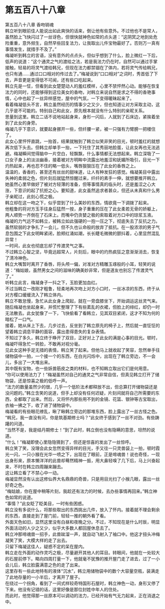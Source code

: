 # 第五百八十八章

第五百八十八章 香吻销魂\
韩立听到眼前佳人能说出如此爽快的话来，倒让他有些意外。不过他也不是常人，虽然脸上飞快闪过了一丝讶色，但很快就神色如常的点头道：“这阴冥之地到处危险重重，意外频生，自然早些回复法力，让我取出儿件宝物最好了。否则万一真有事情发生，就措手不及了。”\
梅凝听到韩立的言语，没有意外的点点头，但似乎想到了什么，脸上微红一下后，低声的说道：“这个通灵之气的渡给之法，若是我法力仍在时，自然可以通过手掌接触，轻易的将灵气渡给韩兄，但现在法力都禁锢在了体内，若将灵气传给韩兄，也只有通……通过口口相对的传过去了。”梅凝说到“口口相对”之词时，秀首低了下去，声音更是变得低不可闻，还有些口吃起来。\
韩立先是一怔，但看到此女楚楚动人的羞红模样，心里不禁怦然心动。能够在恢复法力的同时，还能够得到这位美女的香吻，对韩立来说自然是求之不得的香艳事情，心中也起了一丝异样感觉，屋中的气氛，一下变得暖昧起来了。\
看着梅凝低头不言，韩立虽然经历的情事少之又少，但也知道让对方采取主动，这几乎是不可能的。特别自己和此女，原先根本就没有什么特别的亲昵关系。\
思量到这里。韩立二话不说地站起身来，身形一闪后，人就到了石床边，紧挨着坐到了此女的身旁。\
梅凝几乎下意识，就要起身挪开一些，但纤腰一紧，被一只强有力臂膀一把楼住了。\
此女心里怦怦直跳，一抬首，结果就触到了韩立似笑非笑的目光，顿时羞红的就想再次低下头去。但韩立却单手一抬，一下托住了其秀丽地脸蛋，让此女再也无法逃避。梅凝瞬间觉得脑中一片空白，轻飘飘，什么事情都无法想起来。韩立深吸了一口女子身上的淡淡幽香，接着被对方明眸中流露出地羞涩和妩媚所吸引，目光一下灼热起来，再也忍不住的略一低头，嘴唇狠狠压在了此女的香唇之上。\
温温的，香香的，甚至还有丝丝的甜味道，让人有种发狂的感觉。梅凝美目中露出失神的柔弱之色，但片刻后就猛然惊醒过来，纤纤的素手一伸，就想要推开韩立。\
她虽然心里早做好了被对方轻薄的准备，但等事情真的临头时，还是羞涩之心大涨，下意识的起了抗拒之心。要知道，此女虽然追求者甚众，但还从未真和什么男子亲昵过，此刻心慌之极。\
韩立却在这一吻之下，似乎尝到了什么美妙的东西，情欲竟一下调拨了起来。\
他粗鲁的将对方玉手往身后猛然一按，身子重重的压在了此女柔若无骨的娇躯上，两人顺势一齐倒在了石床上。而嘴中仍贪婪之极的索取着对方口中的琼浆玉液。\
梅凝的力气远不如韩立，被韩立如此强硬的一抱一压之下，彻底失去了反抗之力。虽然软弱的才争扎了一会儿，但不久也认命般的放弃了抵抗。在一股浓浓的男子气息包围之下此女明眸紧闭，脸颊红涌如潮，长长睫毛微微的颤抖着，心里显然混乱异常！\
一时间，此女也彻底忘却了传渡灵气之事。\
不过韩立心智之坚，毕竟远超常人，片刻后，眼中的灼热疯狂之意渐渐消去，恢复了清冷神色。\
韩立大嘴暂时离开了香唇，将头颅一偏，对准对方精雕玉琢般的小耳，轻笑的说道：“梅姑娘，虽然男女之间的滋味的确美妙非常，但是道友也别忘了传渡灵气了。”\
听韩立此言，梅凝身子一抖之下，玉脸更加血红。\
不过当韩立一改刚才粗鲁，轻柔地再次吻上对方小口时，一丝冰凉的东西，终于从对方樱口缓缓流入了韩立体内。\
韩立不敢怠慢，急忙从此女身上爬起，就在一旁盘膝坐下，开始调运这丝灵气来。\
随后梅凝也坐起身来，并慌忙整理了下有些紊乱的衣裙，但脸上的绯红，却仍一时无法散去。此女犹像了一下，飞快偷看了看韩立，见其双目紧闭，这才不知为何的暗松了一口气。\
接着，她从床上下去，几步过去，反坐到了韩立原先的椅子上，然后就一直怔怔的望着韩立调息平静的面容，露出患得患失的复杂表情。\
不知过了多久，韩立终于睁开了双目，正好对上了此女的满是心事的目光。顿时，梅凝吓得急忙一转脸，不敢再对视分毫。\
见此女这种手足无措的表情，韩立笑了起来。但他马上就收起了笑容，忽然单手往储物袋中一拍，一个接一个的东西，在白光闪烁中，出现在了韩立旁边，不一会儿，多出了一大堆出来。\
其中既有宝物，也一些妖兽筋皮之类的材料，也不知韩立取出它们是何用意。\
“你可以使用法力了！”梅凝虽然对自己的通灵之气非常自信，但真见韩立打开了储物袋，还是惊喜之极的低呼一声。\
“法力的数量虽然少的很，几乎一个低阶法术都释放不出，但总算打开储物袋还是没问题的。”韩立含笑的说道，但手上却没有任何迟疑，片刻间就将自己所需要的东西，全都取了出来。然后，又将怀内那些用不到的金镜、花篮、银钟等古宝取出，衣袖一拂之下，收了进了储物袋中。\
梅凝看的有些眼花缭乱，瞅了瞅韩立旁边的那堆东西，脸上露出了一丝古怪之色。\
“韩兄，我一直没有问，你是筑基期修士吗？”此女终于感到了一丝不对劲。有些踌躇的问道。\
“当然不是，我是结丹期修士！”到了此时，韩立倒也没有隐瞒的意思，坦然的说道。\
“什么！”梅凝即使心里隐隐猜到了，但还是惊喜的发出了一丝惊呼。\
韩立笑了笑，没理会此女忽然变得异样的目光，手又往一只灵兽袋上一拍，顿时霞光一闪，一只小猴在光华一喷之下，出现在了眼前，正是啼魂兽！说也奇怪，一现出身形来，原本懒洋洋的此兽却蓦然精神一振，用大鼻轻嗅了几下后，马上兴奋起来，不时在韩立四周蹦来蹦去。\
这让韩立看了不禁心中一动。\
梅凝显然没有认出这修仙界大名鼎鼎的奇兽，只是用目光扫了小猴几眼，露出一丝好奇之色。\
“梅姑娘，你在屋中稍等片刻，我趁还有法力的时候，去办些事情再回来。”韩立神色如常的说道。\
“事情？”此女眨了眨美目，一时有些困惑。\
韩立没有多说什么，将那些取出的东西挑出几件，放入了怀内。接着就不理会剩余的东西，直接走到了屋门前，轻轻一推的朝外看了看。\
外面天色如旧，显然这里没有白昼和夜晚之分。不过，不知现在是什么时辰，明显外面活动的人少之又少，似乎大多数人都回屋休息去了。\
韩立冲那啼魂兽一招手，此兽跐溜一声，就自动飞射入了袖口中。他这才扭头冲梅凝笑了笑，大模大样的走了出去。\
只留下梅凝这佳人，疑惑不定的呆在屋内。\
韩立走在外面的动作灵巧之极，尽量避开其他人的耳目。转眼间，他就在一处较大的石屋前停下。略向四周打量一下，他就毫不犹豫的推开屋门走了进去，过了一小会儿后，韩立脸露满意之色的走了出来。\
这里存有一些此地特有的液体“沉水”，韩立用储物袋中的数个大容量空瓶，装满走了此地存量的一小半后，才离开了屋子。\
在绕过一个拐角，看到了一间式样较奇特国形石屋时，韩立神色一动，身形又停了下来。他没有记错的话，这里好像是那位封姓中年人的住处。\
而此时，他觉得那一丝原本可以调动的法力，已经开始有气无力起来，正在消退之中。

